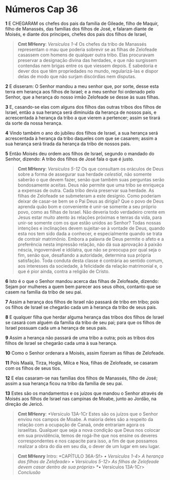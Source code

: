 # Números Cap 36

**1** 	E CHEGARAM os chefes dos pais da família de Gileade, filho de Maquir, filho de Manassés, das famílias dos filhos de José, e falaram diante de Moisés, e diante dos príncipes, chefes dos pais dos filhos de Israel,

> **Cmt MHenry**: *Versículos 1-4* Os chefes da tribo de Manassés representam o mau que poderia sobrevir se as filhas de Zelofeade casassem com homens de qualquer outra tribo. Elas procuravam preservar a designação divina das herdades, e que não surgissem contendas nem brigas entre os que viessem depois. É sabedoria e dever dos que têm propriedades no mundo, regularizá-las e dispor delas de modo que não surjam discórdias nem disputas.

**2** 	E disseram: O Senhor mandou a meu senhor que, por sorte, desse esta terra em herança aos filhos de Israel; e a meu senhor foi ordenado pelo Senhor, que a herança do nosso irmão Zelofeade se desse às suas filhas.

**3** 	E, casando-se elas com alguns dos filhos das outras tribos dos filhos de Israel, então a sua herança será diminuída da herança de nossos pais, e acrescentada à herança da tribo a que vierem a pertencer; assim se tirará da sorte da nossa herança.

**4** 	Vindo também o ano do jubileu dos filhos de Israel, a sua herança será acrescentada à herança da tribo daqueles com que se casarem; assim a sua herança será tirada da herança da tribo de nossos pais.

**5** 	Então Moisés deu ordem aos filhos de Israel, segundo o mandado do Senhor, dizendo: A tribo dos filhos de José fala o que é justo.

> **Cmt MHenry**: *Versículos 5-12* Os que consultam os oráculos de Deus sobre a forma de assegurar sua herdade *celestial*, não somente saberão o que devem fazer, senão que também suas perguntas serão bondosamente aceitas. Deus não permite que uma tribo se enriqueça a expensas de outra. Cada tribo devia preservar sua herdade. As filhas de Zelofeade se submeteram a este desígnio. Como poderiam deixar de casar-se bem se o Pai Deus as dirigia? Que o povo de Deus aprenda quão bom e conveniente é unir-se somente a seu próprio povo, como as filhas de Israel. Não deveria todo verdadeiro crente em Jesus estar muito atento às relações próximas e tenras da vida, para unir-se somente com os que estão unidos ao Senhor? Todas nossas intenções e inclinações devem sujeitar-se à vontade de Deus, quando esta nos tem sido dada a conhecer, e especialmente quando se trata de contrair matrimônio. Embora a palavra de Deus permite o afeto e a preferência nesta impressão relação, não dá sua aprovação à paixão néscia, ingovernável e idólatra, que não se preocupa por qual seja o fim, senão que, desafiando a autoridade, determina sua própria satisfação. Toda conduta desta classe é contrária ao sentido comum, aos interesses da sociedade, à felicidade da relação matrimonial e, o que é pior ainda, contra a religião de Cristo.

**6** 	Isto é o que o Senhor mandou acerca das filhas de Zelofeade, dizendo: Sejam por mulheres a quem bem parecer aos seus olhos, contanto que se casem na família da tribo de seu pai.

**7** 	Assim a herança dos filhos de Israel não passará de tribo em tribo; pois os filhos de Israel se chegarão cada um à herança da tribo de seus pais.

**8** 	E qualquer filha que herdar alguma herança das tribos dos filhos de Israel se casará com alguém da família da tribo de seu pai; para que os filhos de Israel possuam cada um a herança de seus pais.

**9** 	Assim a herança não passará de uma tribo a outra; pois as tribos dos filhos de Israel se chegarão cada uma à sua herança.

**10** 	Como o Senhor ordenara a Moisés, assim fizeram as filhas de Zelofeade.

**11** 	Pois Maalá, Tirza, Hogla, Milca e Noa, filhas de Zelofeade, se casaram com os filhos de seus tios.

**12** 	E elas casaram-se nas famílias dos filhos de Manassés, filho de José; assim a sua herança ficou na tribo da família de seu pai.

**13** 	Estes são os mandamentos e os juízos que mandou o Senhor através de Moisés aos filhos de Israel nas campinas de Moabe, junto ao Jordão, na direção de Jericó.

> **Cmt MHenry**: *Versículo 13A-1Cr Estes são os juízos que o Senhor enviou nos campos de Moabe. A maioria deles são a respeito da relação com a ocupação de Canaã, onde entrariam agora os israelitas. Qualquer que seja a nova condição que Deus nos colocar em sua providência, temos de rogá-lhe que nos ensine os deveres correspondentes e nos capacite para isso, a fim de que possamos realizar a obra do dia em seu dia, o dever de um lugar em seu lugar.


> **Cmt MHenry** Intro: *CAPÍTULO 36A-Sf> *• Versículos 1-4*> *A herança das filhas de Zelofeade*> *• Versículos 5-12*> *As filhas de Zelofeade devem casar dentro de sua própria*> *• Versículos 13A-1Cr> *Conclusão*